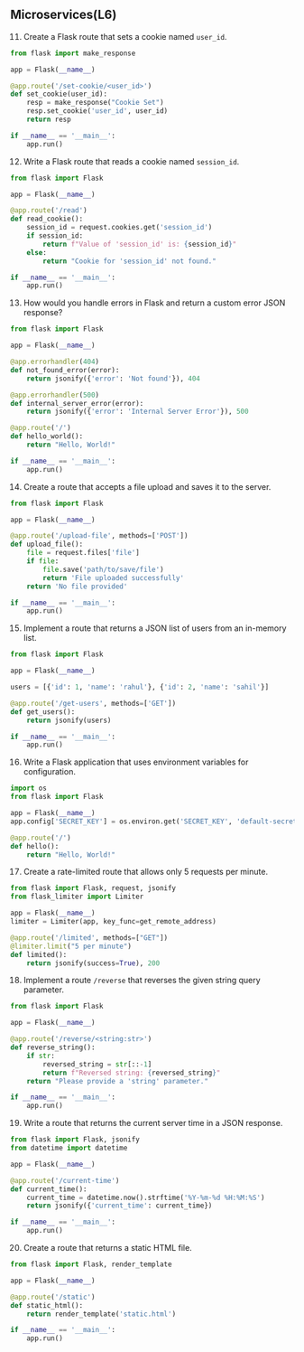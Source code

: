 ## Microservices(L6)

11. Create a Flask route that sets a cookie named `user_id`.
```python
from flask import make_response

app = Flask(__name__)

@app.route('/set-cookie/<user_id>')
def set_cookie(user_id):
    resp = make_response("Cookie Set")
    resp.set_cookie('user_id', user_id)
    return resp

if __name__ == '__main__':
    app.run()

```
12. Write a Flask route that reads a cookie named `session_id`.
```python
from flask import Flask

app = Flask(__name__)

@app.route('/read')
def read_cookie():
    session_id = request.cookies.get('session_id')
    if session_id:
        return f"Value of 'session_id' is: {session_id}"
    else:
        return "Cookie for 'session_id' not found."

if __name__ == '__main__':
    app.run()
```

13. How would you handle errors in Flask and return a custom error JSON response?
```python
from flask import Flask

app = Flask(__name__)

@app.errorhandler(404)
def not_found_error(error):
    return jsonify({'error': 'Not found'}), 404

@app.errorhandler(500)
def internal_server_error(error):
    return jsonify({'error': 'Internal Server Error'}), 500

@app.route('/')
def hello_world():
    return "Hello, World!"

if __name__ == '__main__':
    app.run()

```

14. Create a route that accepts a file upload and saves it to the server.
```python
from flask import Flask

app = Flask(__name__)

@app.route('/upload-file', methods=['POST'])
def upload_file():
    file = request.files['file']
    if file:
        file.save('path/to/save/file')
        return 'File uploaded successfully'
    return 'No file provided'

if __name__ == '__main__':
    app.run()
```

15. Implement a route that returns a JSON list of users from an in-memory list.
```python
from flask import Flask

app = Flask(__name__)

users = [{'id': 1, 'name': 'rahul'}, {'id': 2, 'name': 'sahil'}]

@app.route('/get-users', methods=['GET'])
def get_users():
    return jsonify(users)

if __name__ == '__main__':
    app.run()
```

16. Write a Flask application that uses environment variables for configuration.
```python
import os
from flask import Flask

app = Flask(__name__)
app.config['SECRET_KEY'] = os.environ.get('SECRET_KEY', 'default-secret-key')

@app.route('/')
def hello():
    return "Hello, World!"
```

17. Create a rate-limited route that allows only 5 requests per minute.
```python
from flask import Flask, request, jsonify
from flask_limiter import Limiter

app = Flask(__name__)
limiter = Limiter(app, key_func=get_remote_address)

@app.route('/limited', methods=["GET"])
@limiter.limit("5 per minute")
def limited():
    return jsonify(success=True), 200
```

18. Implement a route `/reverse` that reverses the given string query parameter.
```python
from flask import Flask

app = Flask(__name__)

@app.route('/reverse/<string:str>')
def reverse_string():
    if str:
        reversed_string = str[::-1]
        return f"Reversed string: {reversed_string}"
    return "Please provide a 'string' parameter."

if __name__ == '__main__':
    app.run()
```

19. Write a route that returns the current server time in a JSON response.
```python
from flask import Flask, jsonify
from datetime import datetime

app = Flask(__name__)

@app.route('/current-time')
def current_time():
    current_time = datetime.now().strftime('%Y-%m-%d %H:%M:%S')
    return jsonify({'current_time': current_time})

if __name__ == '__main__':
    app.run()

```

20. Create a route that returns a static HTML file.
```python
from flask import Flask, render_template

app = Flask(__name__)

@app.route('/static')
def static_html():
    return render_template('static.html')

if __name__ == '__main__':
    app.run()

```